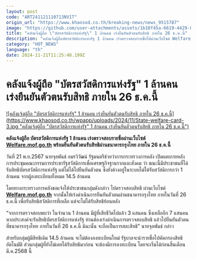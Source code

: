 ```yaml
---
layout: post
code: "ART241121110713NV1T"
origin_url: "https://www.khaosod.co.th/breaking-news/news_9515787"
image: "https://github.com/user-attachments/assets/1b18f45a-6619-4429-8535-ca65ba06fa3b"
title: "คลังแจ้งผู้ถือ \"บัตรสวัสดิการแห่งรัฐ\" 1 ล้านคน เร่งยืนยันตัวตนรับสิทธิ ภายใน 26 ธ.ค.นี้"
description: "คลังแจ้งผู้ถือบัตรสวัสดิการแห่งรัฐ 1 ล้านคน เร่งตรวจสอบรายชื่อได้ผ่านเว็บไซต์ Welfare.mof.go.th Welfare.mof.go.th พร้อมยืนยันตัวตนรับสิทธิผ่านธนาคารกรุงไทย"
category: "HOT_NEWS"
language: "th"
date: 2024-11-21T11:25:48.199Z
---
```


# คลังแจ้งผู้ถือ "บัตรสวัสดิการแห่งรัฐ" 1 ล้านคน เร่งยืนยันตัวตนรับสิทธิ ภายใน 26 ธ.ค.นี้

[![คลังแจ้งผู้ถือ "บัตรสวัสดิการแห่งรัฐ" 1 ล้านคน เร่งยืนยันตัวตนรับสิทธิ ภายใน 26 ธ.ค.นี้](https://www.khaosod.co.th/wpapp/uploads/2024/11/State-welfare-card-3.jpg "คลังแจ้งผู้ถือ "บัตรสวัสดิการแห่งรัฐ" 1 ล้านคน เร่งยืนยันตัวตนรับสิทธิ ภายใน 26 ธ.ค.นี้")](https://www.khaosod.co.th/wpapp/uploads/2024/11/State-welfare-card-3.jpg)

**คลังแจ้งผู้ถือ บัตรสวัสดิการแห่งรัฐ 1 ล้านคน เร่งตรวจสอบรายชื่อผ่านเว็บไซต์ [Welfare.mof.go.th](http://Welfare.mof.go.th) พร้อมยืนยันตัวตนรับสิทธิผ่านธนาคารกรุงไทย ภายใน 26 ธ.ค.นี้**

วันที่ 21 พ.ย.2567 นายจุลพันธ์ อมรวิวัฒน์ รัฐมนตรีช่วยว่าการกระทรวงการคลัง เปิดเผยภายหลังการประชุมคณะกรรมการประชารัฐสวัสดิการเพื่อเศรษฐกิจฐานรากและสังคม ว่า ขณะนี้มีประชาชนที่ได้รับสิทธิบัตรสวัสดิการแห่งรัฐ แต่ไม่ได้ไปยืนยันตัวตน ซึ่งยังค้างอยู่ในระบบไม่ได้รับสวัสดิการกว่า 1 ล้านคน จากผู้ลงทะเบียนทั้งหมด 14.5 ล้านคน

โดยทางกระทรวงการคลังขอแจ้งให้ประชาชนกลุ่มดังกล่าว ไปตรวจสอบสิทธิ ผ่านเว็บไซต์ **[Welfare.mof.go.th](http://Welfare.mof.go.th)** จากนั้นให้เร่งดำเนินการยืนยันตัวตนผ่านธนาคารกรุงไทย ภายในวันที่ 26 ธ.ค.นี้ เพื่อรับสิทธิสวัสดิการที่เหลือ แต่จะไม่ได้รับสิทธิย้อนหลัง

“จากการตรวจสอบพบว่า ในจำนวน 1 ล้านคน มีผู้ที่เสียชีวิตไปแล้ว 3 แสนคน ซึ่งเหลืออีก 7 แสนคน หากประสงค์จะรับสิทธิบัตรสวัสดิการแห่งรัฐ ท่านต้องเร่งดำเนินการตรวจสอบสิทธิ แล้วไปยืนยันตัวตนที่ธนาคารกรุงไทย ภายในวันที่ 26 ธ.ค.นี้ มิฉะนั้น จะถือเป็นการสละสิทธิ” นายจุลพันธ์ กล่าว

สำหรับกลุ่มผู้มีสิทธิเดิม 14.5 ล้านคน จะไม่ต้องลงทะเบียนใหม่ รัฐบาลจะนำรายชื่อไปคัดกรองสิทธิอัตโนมัติ ส่วนกลุ่มผู้ที่ยังไม่เคยได้รับสิทธิมาก่อน จะต้องมีการลงทะเบียน โดยจะเริ่มได้ก่อนสิ้นเดือนมี.ค.2568 นี้